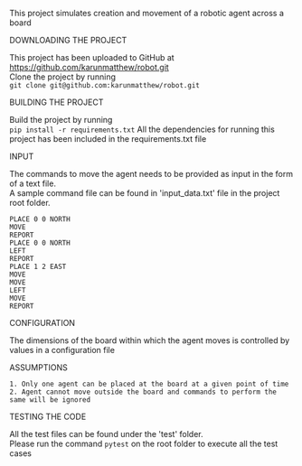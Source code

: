 This project simulates creation and movement of a robotic agent across a board <br/>

DOWNLOADING THE PROJECT

This project has been uploaded to GitHub at https://github.com/karunmatthew/robot.git <br/>
Clone the project by running <br/> ```git clone git@github.com:karunmatthew/robot.git```


BUILDING THE PROJECT

Build the project by running <br/>  ```pip install -r requirements.txt```
All the dependencies for running this project has been included in the requirements.txt file <br/>


INPUT

The commands to move the agent needs to be provided as input in the form of a text file. <br/>
A sample command file can be found in 'input_data.txt' file in the project root folder. <br/>
```
PLACE 0 0 NORTH
MOVE
REPORT
PLACE 0 0 NORTH
LEFT
REPORT
PLACE 1 2 EAST
MOVE
MOVE
LEFT
MOVE
REPORT
```


CONFIGURATION

The dimensions of the board within which the agent moves is controlled by values in a configuration file <br/>


ASSUMPTIONS
```
1. Only one agent can be placed at the board at a given point of time
2. Agent cannot move outside the board and commands to perform the same will be ignored
```


TESTING THE CODE

All the test files can be found under the 'test' folder. <br/>
Please run the command ```pytest``` on the root folder to execute all the test cases <br/>
